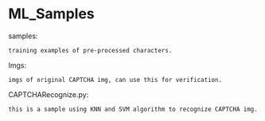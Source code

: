 # ML_Samples

samples: 

    training examples of pre-processed characters.


Imgs:

    imgs of original CAPTCHA img, can use this for verification.


CAPTCHARecognize.py:

    this is a sample using KNN and SVM algorithm to recognize CAPTCHA img. 

    